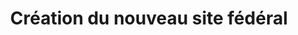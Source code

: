 ---
title: Création du nouveau site fédéral
client: Ecolo
publishDate: 2020-03-30 00:00:00
description: |
  Création du nouveau site du parti, en prévision des prochaines élections nationales. Connexion partielle avec le CRM du parti (Odoo), focus sur le moteur de recherche et la transversalité des contenus.
tags:
  - site vitrine
url: https://ecolo.be
---